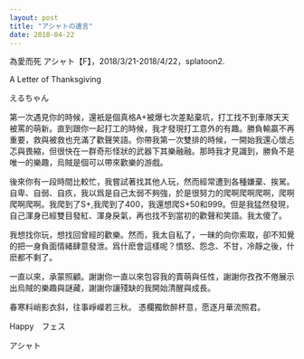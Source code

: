 ```yaml
---
layout: post
title: "アシャトの遺言"
date: 2018-04-22
---
```

為愛而死
アシャト【F】，2018/3/21-2018/4/22，splatoon2.

A Letter of Thanksgiving

えるちゃん

第一次遇見你的時候，還衹是個真格A+被爆七次差點棄坑，打工找不到車隊天天被罵的萌新。直到跟你一起打工的時候，我才發現打工意外的有趣。勝負輸贏不再重要，救與被救也充滿了歡聲笑語。你帶我第一次雙排的時候，一開始我還心懷忐忑與畏縮，但很快在一群奇形怪狀的武器下其樂融融。那時我才見識到，勝負不是唯一的樂趣，烏賊是個可以帶來歡樂的游戲。

後來你有一段時間比較忙，我嘗試著找其他人玩，然而經常遭到各種嫌棄、挨駡。自卑、自弱、自疚，我以爲是自己太弱不夠強，於是很努力的爬啊爬啊爬啊，爬啊爬啊爬啊。我爬到了S+,我爬到了400，我還想爬S+50和999。但是我猛然發現，自己渾身已經雙目發紅、渾身戾氣，再也找不到當初的歡聲和笑語。我太傻了。

我想找你玩，想找回曾經的歡樂。然而，我太自私了，一昧的向你索取，卻不知覺的把一身負面情緒肆意發泄。爲什麽會這樣呢？憤怒、怨念、不甘，冷靜之後，什麽都不剩了。

一直以來，承蒙照顧。謝謝你一直以來包容我的賣萌與任性，謝謝你孜孜不倦展示出烏賊的樂趣與謎藏，謝謝你讓殘缺的我開始清醒與成長。

春寒料峭影衣斜，往事崢嶸若三秋。
憑欄獨飲醉杯意，愿逐月華流照君。

Happy　フェス

アシャト

